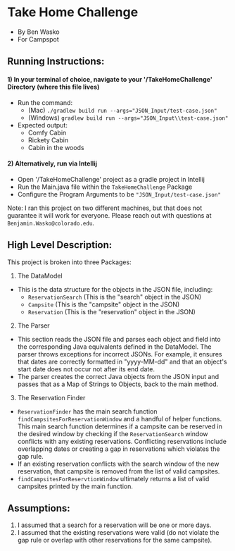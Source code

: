 # Take Home Challenge
- By Ben Wasko
- For Campspot

## Running Instructions:
#### 1) In your terminal of choice, navigate to your '/TakeHomeChallenge' Directory (where this file lives)
- Run the command:
    - (Mac) `./gradlew build run --args="JSON_Input/test-case.json"`
    - (Windows) `gradlew build run --args="JSON_Input\\test-case.json"`
- Expected output:
    - Comfy Cabin
    - Rickety Cabin
    - Cabin in the woods
#### 2) Alternatively, run via Intellij
- Open '/TakeHomeChallenge' project as a gradle project in Intellij
- Run the Main.java file within the `TakeHomeChallenge` Package
- Configure the Program Arguments to be `"JSON_Input/test-case.json"`

Note: I ran this project on two different machines, but that does not guarantee it will work for everyone. Please reach out with questions at `Benjamin.Wasko@colorado.edu`.

## High Level Description:

This project is broken into three Packages:
1) The DataModel
- This is the data structure for the objects in the JSON file, including:
    - `ReservationSearch` (This is the "search" object in the JSON)
    - `Campsite` (This is the "campsite" object in the JSON)
    - `Reservation` (This is the "reservation" object in the JSON)
2) The Parser
- This section reads the JSON file and parses each object and field into the corresponding Java equivalents defined in the DataModel. The parser throws exceptions for incorrect JSONs. For example, it ensures that dates are correctly formatted in "yyyy-MM-dd" and that an object's start date does not occur not after its end date.
- The parser creates the correct Java objects from the JSON input and passes that as a Map of Strings to Objects, back to the main method.
3) The Reservation Finder
- `ReservationFinder` has the main search function `findCampsitesForReservationWindow` and a handful of helper functions. This main search function determines if a campsite can be reserved in the desired window by checking if the `ReservationSearch` window conflicts with any existing reservations. Conflicting reservations include overlapping dates or creating a gap in reservations which violates the gap rule.
- If an existing reservation conflicts with the search window of the new reservation, that campsite is removed from the list of valid campsites.
- `findCampsitesForReservtionWindow` ultimately returns a list of valid campsites printed by the main function.

## Assumptions:
1) I assumed that a search for a reservation will be one or more days.
2) I assumed that the existing reservations were valid (do not violate the gap rule or overlap with other reservations for the same campsite).
